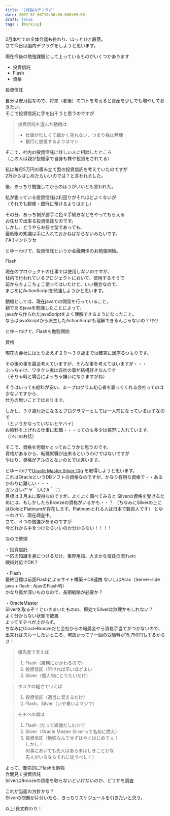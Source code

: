 ```yaml
---
title: '2月脳内デフラグ'
date: 2007-02-06T10:38:00.000+09:00
draft: false
tags : [WorkLog]
---
```


2月本社での全体会議も終わり、ほっとひと段落。  
さて今日は脳内デフラグをしようと思います。  
  
現在今後の勉強課題として上っているものがいくつかあります  
  

*   投資信託
*   Flash
*   資格

  
投資信託  
  
自分は安月給なので、将来（老後）のコトを考えると資産を少しでも増やしておきたい。  
そこで投資信託に手を出そうと思うのですが  

> 投資信託を選んだ動機は  
> 
> *   仕事が忙しくて細かく見れない、つまり株は無理
> *   銀行に放置するよりはマシ

  
そこで、社内の投資信託に詳しい人に相談したところ  
（この人は親が投機家で自身も株や投資をされてる）  
  
私は毎月5万円の積み立て型の投資信託を考えていたのですが  
2万からはじめたらいいのでは？と言われました。  
  
後、きっちり勉強してからのほうがいいとも言われた。  
  
私が狙っている投資信託は利回りがそれほどよくないが  
（それでも郵便・銀行に預けるよりはまし）  
  
その分、あっち側が勝手に色々手続きなどをやってもらえる  
お任せで出来る投資信託なのです。  
しかし、どうやらお任せ型であっても、  
最低限の知識は手に入れておかねばならないみたいです。  
('A\`)マンドクセ  
  
とゆーわけで、投資信託というか金融関係のお勉強開始。  
  
  
Flash  
  
現在のプロジェクトの仕事では使用しないのですが、  
社内で行われているプロジェクトにおいて、使用するそうで  
前からちょこちょこ使ってはいたけど、いい機会なので、  
まじめにActionScriptを勉強しようかと思います。  
  
動機としては、現在javaでの開発を行っていること。  
親であるjavaを勉強したことによって、  
javaから作られたjavaScriptをよく理解できるようになったこと。  
ならばjavaScriptから派生したActionScriptも理解できるんじゃないの？ﾐﾀｲﾅ  
  
とゆーわけで、Flashも勉強開始  
  
  
資格  
  
現在の会社にはとりあえず２９～３０歳までは確実に居座るつもりです。  
  
その後の事を最近考えていますが、そんな事を考えてはいますが・・・  
ぶっちゃけ、ワタクシ実は自社の事が結構好きなんです  
（そりゃ時と場合によっちゃ嫌いになりますがね）  
  
そうはいっても給料が安い、まープログラム初心者を雇ってくれる会社ってのは少ないですから、  
仕方の無いことではあります。  
  
しかし、３０歳付近になるとプログラマーとしては一人前になっているはずなので  
（というかなっていないとヤバイ）  
お給料を上げれる仕事に転職・・・ってのも多少は視野に入れています。  
（ﾅｲｼｮのお話）  
  
そこで、資格を何個かとっておこうかと思うのです。  
資格があるから、転職就職が出来るというわけではないですが  
やはり、資格がアルのとないのとでは違います。  
  
とゆーわけで[Oracle Master Silver 10g](http://education.oracle.com/pls/web_prod-plq-dad/db_pages.getpage?page_id=47&p_org_id=70&lang=JA "Oracle Master Silver 10g") を取得しようと思います。  
これはOracleというDBソフトの資格なのですが、かなり有用な資格で・・あるかわりに難しい・・・  
ガンガレ(\*´∀｀)人(´A｀；)  
目標は３月末に取得なのですが、よくよく調べてみると Silverの資格を受けるためには、もしかしたらBronzeの資格がいるかも・・？ （ちなみにSilverの上にはGoldとPlatinumが存在します。Platinumとれる人は日本で数百人です） とゆーわけで、現在調査中。  
さて、３つの勉強があるのですが  
今どれから手をつけたらいいのか分からない！！！！  
  
なので整理  
  
・投資信託  
一応の知識を身につけるだけ、業界用語、大まかな信託の流れetc  
戦術対応でOK？  
  
・Flash  
最終目標は前面Flashによるサイト構築＋DB連携 ないしはArax（Server-side java + flash : AjaxのFlash判）  
かなり奥が深いものなので、長期戦略が必要か？  
  
・OracleMaster  
Silverを取るぞ！といきまいたものの、即効でSilverは無理かもしれない？  
よく分からない状態で放置  
よってモチベが上がらず。  
ちなみにOracleBronzeだと会社からの報奨金やら資格手当てがつかないので、  
出来ればスルーしたいところ、何故かって？一回の受験料が15,750円もするからさ！  
  

> 優先度で言えば  
> 
> 1.  Flash（業務にかかわるので）
> 2.  投資信託（早ければ早いほどよい
> 3.  Silver（個人的にとりたいだけ）

  

> タスクの軽さでいえば  
> 
> 1.  投資信託（適当に覚えるだけ）
> 2.  Flash、Silver（いや重いよマジで）

  

> モチベの順は  
> 
> 1.  Flash（だって綺麗だしｶｯｸｲｲ）
> 2.  Silver（Oracle Master Silverって名前に燃え）
> 3.  投資信託（勉強なんてせずはやくはじめてぇ！  
>     しかし！  
>     何事においても先人はあらまほしきことかな  
>     先人がいるならそれに従うべし！）  
>     

  
よって、優先的にFlashを勉強  
合間見て投資信託  
SilverはBronzeの資格を取らないといけないのか、どうかを調査  
  
これが当面の方針かな？  
Silverの問題が片付いたら、きっちりスケジュールを引きたいと思う。  
  
以上!長文終わり！